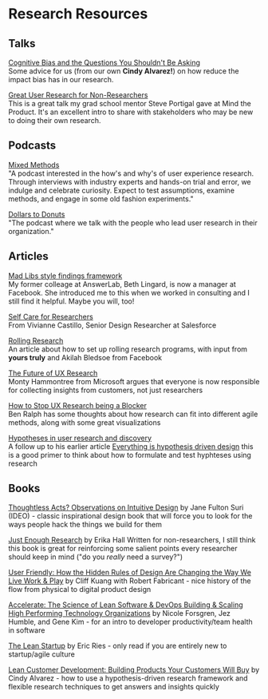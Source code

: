 # Research Resources

## Talks

[Cognitive Bias and the Questions You Shouldn't Be Asking](https://www.mindtheproduct.com/cognitive-biases-the-questions-you-shouldnt-be-asking-by-cindy-alvarez/)<br/>
Some advice for us (from our own **Cindy Alvarez!**) on how reduce the impact bias has in our research.<br/>

[Great User Research for Non-Researchers](https://www.mindtheproduct.com/great-user-research-for-non-researchers-by-steve-portigal/)<br/>
This is a great talk my grad school mentor Steve Portigal gave at Mind the Product. It's an excellent intro to share with stakeholders who may be new to doing their own research.


## Podcasts
[Mixed Methods](https://player.fm/series/1383655)<br/>
"A podcast interested in the how's and why's of user experience research. Through interviews with industry experts and hands-on trial and error, we indulge and celebrate curiosity. Expect to test assumptions, examine methods, and engage in some old fashion experiments."<br/>

[Dollars to Donuts](https://player.fm/series/62327)<br/>
"The podcast where we talk with the people who lead user research in their organization."


## Articles
[Mad Libs style findings framework](https://medium.com/facebook-research/stronger-findings-the-mad-libs-way-5ab14845ad3e)<br/>
My former colleage at AnswerLab, Beth Lingard, is now a manager at Facebook. She introduced me to this when we worked in consulting and I still find it helpful. Maybe you will, too!

[Self Care for Researchers](https://dscout.com/people-nerds/vivianne-castillo-self-care-ux?utm_campaign=People%20Nerds&utm_source=hs_email&utm_medium=email&utm_content=81278623&_hsenc=p2ANqtz--asWfpRF05ew6XVMfa_x2h3qYq2sDcIKUJom5JsLG1YeXZKHrzHfKEMilp3dCjDEVV8mPlq4Lmal_3Qvuxxfj-Pt2NVA&_hsmi=81278623)<br/>
From Vivianne Castillo, Senior Design Researcher at Salesforce

[Rolling Research](https://dscout.com/people-nerds/iterative-research)<br/>
An article about how to set up rolling research programs, with input from **yours truly** and Akilah Bledsoe from Facebook

[The Future of UX Research](https://medium.com/microsoft-design/the-future-of-ux-research-14fe63743c1d)<br/>
Monty Hammontree from Microsoft argues that everyone is now responsible for collecting insights from customers, not just researchers

[How to Stop UX Research being a Blocker](https://medium.com/beakerandflint/how-to-stop-ux-research-being-a-blocker-225d91105de8)<br/>
Ben Ralph has some thoughts about how research can fit into different agile methods, along with some great visualizations

[Hypotheses in user research and discovery](https://medium.com/leading-service-design/hypotheses-in-user-research-and-discovery-82b17577c7d)<br/>
A follow up to his earlier article [Everything is hypothesis driven design](https://medium.com/leading-service-design/everything-is-hypothesis-driven-design-1986a4638285) this is a good primer to think about how to formulate and test hyphteses using research



## Books
[Thoughtless Acts? Observations on Intuitive Design](https://www.powells.com/book/thoughtless-acts-observations-on-intuitive-design-9780811847759) by Jane Fulton Suri (IDEO) - classic inspirational design book that will force you to look for the ways people hack the things we build for them

[Just Enough Research](https://abookapart.com/products/just-enough-research) by Erika Hall
Written for non-researchers, I still think this book is great for reinforcing some salient points every researcher should keep in mind ("do you *really* need a survey?")

[User Friendly: How the Hidden Rules of Design Are Changing the Way We Live Work & Play](https://www.powells.com/book/user-friendly-how-the-hidden-rules-of-design-are-changing-the-way-we-live-work-play-9780374279752) by Cliff Kuang with Robert Fabricant - nice history of the flow from physical to digital product design

[Accelerate: The Science of Lean Software & DevOps Building & Scaling High Performing Technology Organizations](https://www.powells.com/book/accelerate-the-science-of-lean-software-devops-building-scaling-high-performing-technology-organizations-9781942788331) by Nicole Forsgren, Jez Humble, and Gene Kim - for an intro to developer productivity/team health in software

[The Lean Startup](https://www.powells.com/book/the-lean-startup-9780307887894) by Eric Ries - only read if you are entirely new to startup/agile culture

[Lean Customer Development: Building Products Your Customers Will Buy](https://www.powells.com/book/lean-customer-development-9781492023746) by Cindy Alvarez - how to use a hypothesis-driven research framework and flexible research techniques to get answers and insights quickly
